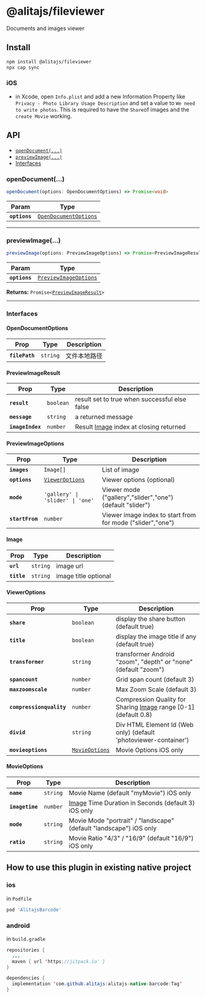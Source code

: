 # @alitajs/fileviewer

Documents and images viewer

## Install

```bash
npm install @alitajs/fileviewer
npx cap sync
```

### iOS

- in Xcode, open `Info.plist` and add a new Information Property like `Privacy - Photo Library Usage Description` and set a value to `We need to write photos`. This is required to have the `Share`of images and the `create Movie` working.

## API

<docgen-index>

* [`openDocument(...)`](#opendocument)
* [`previewImage(...)`](#previewimage)
* [Interfaces](#interfaces)

</docgen-index>

<docgen-api>
<!--Update the source file JSDoc comments and rerun docgen to update the docs below-->

### openDocument(...)

```typescript
openDocument(options: OpenDocumentOptions) => Promise<void>
```

| Param         | Type                                                                |
| ------------- | ------------------------------------------------------------------- |
| **`options`** | <code><a href="#opendocumentoptions">OpenDocumentOptions</a></code> |

--------------------


### previewImage(...)

```typescript
previewImage(options: PreviewImageOptions) => Promise<PreviewImageResult>
```

| Param         | Type                                                                |
| ------------- | ------------------------------------------------------------------- |
| **`options`** | <code><a href="#previewimageoptions">PreviewImageOptions</a></code> |

**Returns:** <code>Promise&lt;<a href="#previewimageresult">PreviewImageResult</a>&gt;</code>

--------------------


### Interfaces


#### OpenDocumentOptions

| Prop           | Type                | Description |
| -------------- | ------------------- | ----------- |
| **`filePath`** | <code>string</code> | 文件本地路径      |


#### PreviewImageResult

| Prop             | Type                 | Description                                                 |
| ---------------- | -------------------- | ----------------------------------------------------------- |
| **`result`**     | <code>boolean</code> | result set to true when successful else false               |
| **`message`**    | <code>string</code>  | a returned message                                          |
| **`imageIndex`** | <code>number</code>  | Result <a href="#image">Image</a> index at closing returned |


#### PreviewImageOptions

| Prop            | Type                                                    | Description                                                |
| --------------- | ------------------------------------------------------- | ---------------------------------------------------------- |
| **`images`**    | <code>Image[]</code>                                    | List of image                                              |
| **`options`**   | <code><a href="#vieweroptions">ViewerOptions</a></code> | Viewer options (optional)                                  |
| **`mode`**      | <code>'gallery' \| 'slider' \| 'one'</code>             | Viewer mode ("gallery","slider","one") (default "slider")  |
| **`startFrom`** | <code>number</code>                                     | Viewer image index to start from for mode ("slider","one") |


#### Image

| Prop        | Type                | Description          |
| ----------- | ------------------- | -------------------- |
| **`url`**   | <code>string</code> | image url            |
| **`title`** | <code>string</code> | image title optional |


#### ViewerOptions

| Prop                     | Type                                                  | Description                                                                          |
| ------------------------ | ----------------------------------------------------- | ------------------------------------------------------------------------------------ |
| **`share`**              | <code>boolean</code>                                  | display the share button (default true)                                              |
| **`title`**              | <code>boolean</code>                                  | display the image title if any (default true)                                        |
| **`transformer`**        | <code>string</code>                                   | transformer Android "zoom", "depth" or "none" (default "zoom")                       |
| **`spancount`**          | <code>number</code>                                   | Grid span count (default 3)                                                          |
| **`maxzoomscale`**       | <code>number</code>                                   | Max Zoom Scale (default 3)                                                           |
| **`compressionquality`** | <code>number</code>                                   | Compression Quality for Sharing <a href="#image">Image</a> range [0-1] (default 0.8) |
| **`divid`**              | <code>string</code>                                   | Div HTML Element Id (Web only) (default 'photoviewer-container')                     |
| **`movieoptions`**       | <code><a href="#movieoptions">MovieOptions</a></code> | Movie Options iOS only                                                               |


#### MovieOptions

| Prop            | Type                | Description                                                              |
| --------------- | ------------------- | ------------------------------------------------------------------------ |
| **`name`**      | <code>string</code> | Movie Name (default "myMovie") iOS only                                  |
| **`imagetime`** | <code>number</code> | <a href="#image">Image</a> Time Duration in Seconds (default 3) iOS only |
| **`mode`**      | <code>string</code> | Movie Mode "portrait" / "landscape" (default "landscape") iOS only       |
| **`ratio`**     | <code>string</code> | Movie Ratio "4/3" / "16/9" (default "16/9") iOS only                     |

</docgen-api>

## How to use this plugin in existing native project

### ios

in `Podfile`

```ruby
pod 'AlitajsBarcode'
```

### android

in `build.gradle`

```java
repositories {
  ...
  maven { url 'https://jitpack.io' }
}

dependencies {
  implementation 'com.github.alitajs:alitajs-native-barcode:Tag'
}
```
